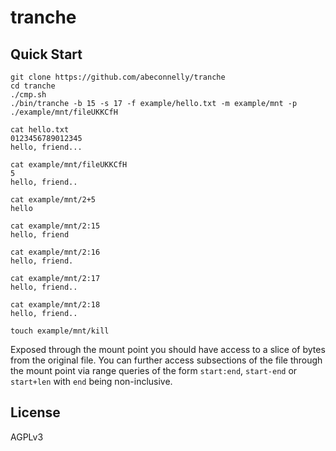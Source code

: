 tranche
===

Quick Start
---

```
git clone https://github.com/abeconnelly/tranche
cd tranche
./cmp.sh
./bin/tranche -b 15 -s 17 -f example/hello.txt -m example/mnt -p
./example/mnt/fileUKKCfH
```

```
cat hello.txt
0123456789012345
hello, friend...

cat example/mnt/fileUKKCfH
5
hello, friend..

cat example/mnt/2+5
hello

cat example/mnt/2:15
hello, friend

cat example/mnt/2:16
hello, friend.

cat example/mnt/2:17
hello, friend..

cat example/mnt/2:18
hello, friend..

touch example/mnt/kill
```

Exposed through the mount point you should have access to a slice of bytes
from the original file.  You can further access subsections of the file through
the mount point via range queries of the form `start:end`, `start-end` or `start+len`
with `end` being non-inclusive.

License
---

AGPLv3
